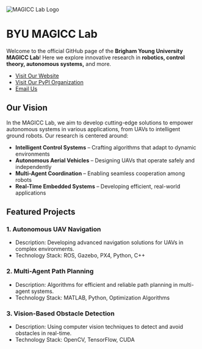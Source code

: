 ![MAGICC Lab Logo](https://brightspotcdn.byu.edu/33/d8/2c1ad51c4febb2e4e1951c973bca/logo.svg)

# BYU MAGICC Lab 

Welcome to the official GitHub page of the **Brigham Young University MAGICC Lab**! Here we explore innovative research in **robotics, control theory, autonomous systems,** and more.

- [Visit Our Website](https://magicc.byu.edu/)
- [Visit Our PyPI Organization](https://pypi.org/org/byu-magicc/)
- [Email Us](mailto:magicc.lab@gmail.com)

## Our Vision

In the MAGICC Lab, we aim to develop cutting-edge solutions to empower autonomous systems in various applications, from UAVs to intelligent ground robots. Our research is centered around:

- **Intelligent Control Systems** – Crafting algorithms that adapt to dynamic environments
- **Autonomous Aerial Vehicles** – Designing UAVs that operate safely and independently
- **Multi-Agent Coordination** – Enabling seamless cooperation among robots
- **Real-Time Embedded Systems** – Developing efficient, real-world applications

## Featured Projects

### 1. **Autonomous UAV Navigation**
   - Description: Developing advanced navigation solutions for UAVs in complex environments.
   - Technology Stack: ROS, Gazebo, PX4, Python, C++
   
### 2. **Multi-Agent Path Planning**
   - Description: Algorithms for efficient and reliable path planning in multi-agent systems.
   - Technology Stack: MATLAB, Python, Optimization Algorithms

### 3. **Vision-Based Obstacle Detection**
   - Description: Using computer vision techniques to detect and avoid obstacles in real-time.
   - Technology Stack: OpenCV, TensorFlow, CUDA
